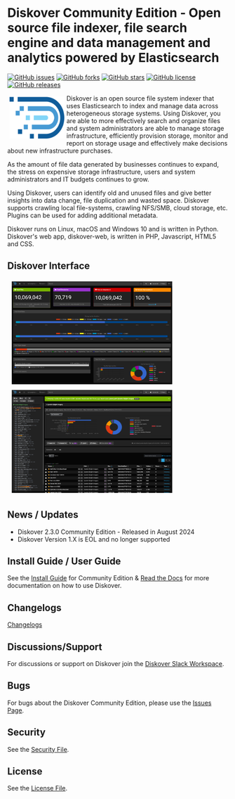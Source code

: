 # Diskover Community Edition - Open source file indexer, file search engine and data management and analytics powered by Elasticsearch

[![GitHub issues](https://img.shields.io/github/issues/diskoverdata/diskover-community)](https://github.com/diskoverdata/diskover-community/issues)
[![GitHub forks](https://img.shields.io/github/forks/diskoverdata/diskover-community)](https://github.com/diskoverdata/diskover-community/network)
[![GitHub stars](https://img.shields.io/github/stars/diskoverdata/diskover-community)](https://github.com/diskoverdata/diskover-community/stargazers)
[![GitHub license](https://img.shields.io/github/license/diskoverdata/diskover-community)](https://github.com/diskoverdata/diskover-community/blob/master/LICENSE)
[![GitHub releases](https://img.shields.io/github/release/diskoverdata/diskover-community)](https://github.com/diskoverdata/diskover-community/releases)

<img align="left" width="125" height="95" src="https://github.com/diskoverdata/diskover-docs/blob/main/source_files/images/diskover_logo_only.png" hspace="5" vspace="5" alt="diskover logo">

Diskover is an open source file system indexer that uses Elasticsearch to index and manage data across heterogeneous storage systems. Using Diskover, you are able to more effectively search and organize files and system administrators are able to manage storage infrastructure, efficiently provision storage, monitor and report on storage usage and effectively make decisions about new infrastructure purchases.

As the amount of file data generated by businesses continues to expand, the stress on expensive storage infrastructure, users and system administrators and IT budgets continues to grow.

Using Diskover, users can identify old and unused files and give better insights into data change, file duplication and wasted space. Diskover supports crawling local file-systems, crawling NFS/SMB, cloud storage, etc. Plugins can be used for adding additional metadata.

Diskover runs on Linux, macOS and Windows 10 and is written in Python. Diskover's web app, diskover-web, is written in PHP, Javascript, HTML5 and CSS.

## Diskover Interface

<p align="left">
<img width="366" height="234" src="https://github.com/diskoverdata/diskover-docs/blob/main/source_files/images/diskover_ce_v2-3_dashboard.png" hspace="10" vspace="5" alt="diskover-web screenshot 1">
<img width="366" height="234" src="https://github.com/diskoverdata/diskover-docs/blob/main/source_files/images/diskover_ce_v2-3_search_page.png" hspace="10" vspace="5" alt="diskover-web screenshot 2">
</p>

## News / Updates

- Diskover 2.3.0 Community Edition - Released in August 2024
- Diskover Version 1.X is EOL and no longer supported

## Install Guide / User Guide

See the [Install Guide](https://github.com/diskoverdata/diskover-community/blob/master/INSTALL.md) for Community Edition & [Read the Docs](https://docs.diskoverdata.com/) for more documentation on how to use Diskover.

## Changelogs

[Changelogs](https://docs.diskoverdata.com/diskover_changelogs/)

## Discussions/Support

For discussions or support on Diskover join the [Diskover Slack Workspace](https://join.slack.com/t/diskoverworkspace/shared_invite/zt-2up4tjux2-eZYt1OFgCeA3kSFQfsU93A).

## Bugs

For bugs about the Diskover Community Edition, please use the [Issues Page](https://github.com/diskoverdata/diskover-community/issues).

## Security

See the [Security File](https://github.com/diskoverdata/diskover-community/blob/master/SECURITY.md).

## License

See the [License File](https://github.com/diskoverdata/diskover-community/blob/master/LICENSE).  
